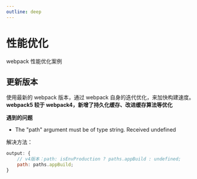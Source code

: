 ```yaml
---
outline: deep
---
```


# 性能优化

webpack 性能优化案例

## 更新版本

使用最新的 webpack 版本，通过 webpack 自身的迭代优化，来加快构建速度。**webpack5 较于 webpack4，新增了持久化缓存、改进缓存算法等优化**

**遇到的问题**

- The "path" argument must be of type string. Received undefined

解决方法：

```js
output: {
	// v4版本：path: isEnvProduction ? paths.appBuild : undefined;
	path: paths.appBuild;
}
```
